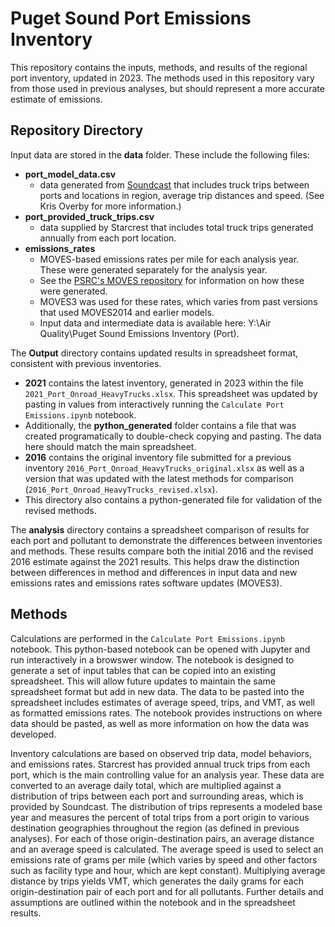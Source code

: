 # Puget Sound Port Emissions Inventory 
This repository contains the inputs, methods, and results of the regional port inventory, updated in 2023. 
The methods used in this repository vary from those used in previous analyses, but should represent a more accurate estimate of emissions.

## Repository Directory
Input data are stored in the **data** folder. These include the following files:
- **port_model_data.csv**
    - data generated from [Soundcast](https://github.com/psrc/soundcast) that includes truck trips between ports and locations in region, average trip distances and speed. (See Kris Overby for more information.)
- **port_provided_truck_trips.csv**
    - data supplied by Starcrest that includes total truck trips generated annually from each port location.
- **emissions_rates**
    - MOVES-based emissions rates per mile for each analysis year. These were generated separately for the analysis year.
    - See the [PSRC's MOVES repository](https://github.com/psrc/travel-modeling/tree/master/air_quality/moves) for information on how these were generated.
    - MOVES3 was used for these rates, which varies from past versions that used MOVES2014 and earlier models.
    - Input data and intermediate data is available here: Y:\Air Quality\Puget Sound Emissions Inventory (Port).

The **Output** directory contains updated results in spreadsheet format, consistent with previous inventories. 
- **2021** contains the latest inventory, generated in 2023 within the file `2021_Port_Onroad_HeavyTrucks.xlsx`. This spreadsheet was updated by pasting in values from interactively running the `Calculate Port Emissions.ipynb` notebook.
- Additionally, the **python_generated** folder contains a file that was created programatically to double-check copying and pasting. The data here should match the main spreadsheet.
- **2016** contains the original inventory file submitted for a previous inventory `2016_Port_Onroad_HeavyTrucks_original.xlsx` as well as a version that was updated with the latest methods for comparison (`2016_Port_Onroad_HeavyTrucks_revised.xlsx`).
- This directory also contains a python-generated file for validation of the revised methods.

The **analysis** directory contains a spreadsheet comparison of results for each port and pollutant to demonstrate the differences between inventories and methods. 
These results compare both the initial 2016 and the revised 2016 estimate against the 2021 results. This helps draw the distinction between differences
in method and differences in input data and new emissions rates and emissions rates software updates (MOVES3). 

## Methods
Calculations are performed in the `Calculate Port Emissions.ipynb` notebook. This python-based notebook can be opened with Jupyter and run interactively in a browswer window. 
The notebook is designed to generate a set of input tables that can be copied into an existing spreadsheet. This will allow future updates to maintain the same spreadsheet format but add in new data. 
The data to be pasted into the spreadsheet includes estimates of average speed, trips, and VMT, as well as formatted emissions rates. The notebook provides instructions on where data should be pasted,
as well as more information on how the data was developed. 

Inventory calculations are based on observed trip data, model behaviors, and emissions rates. Starcrest has provided annual truck trips from each port, which is the main controlling 
value for an analysis year. These data are converted to an average daily total, which are multiplied against a distribution of trips between each port and surrounding areas, 
which is provided by Soundcast. The distribution of trips represents a modeled base year and measures the percent of total trips from a port origin to various destination geographies
throughout the region (as defined in previous analyses). For each of those origin-destination pairs, an average distance and an average speed is calculated. The average speed is used to 
select an emissions rate of grams per mile (which varies by speed and other factors such as facility type and hour, which are kept constant). Multiplying average distance by trips yields VMT, which
generates the daily grams for each origin-destination pair of each port and for all pollutants. Further details and assumptions are outlined within the notebook and in the spreadsheet results. 
